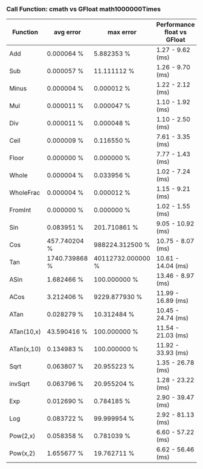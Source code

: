 ### Call Function: cmath vs GFloat math1000000Times 
|Function| avg error|max error| Performance float vs GFloat | float / GFloat | float fast| GFloat fast|
|--|--|--|--|--|--|--|
|Add|0.000064 %|5.882353 %|1.27 - 9.62  (ms) |0.13|$\checkmark$||
|Sub|0.000057 %|11.111112 %|1.26 - 9.70  (ms) |0.13|$\checkmark$||
|Minus|0.000004 %|0.000012 %|1.22 - 2.12  (ms) |0.57|$\checkmark$||
|Mul|0.000011 %|0.000047 %|1.10 - 1.92  (ms) |0.57|$\checkmark$||
|Div|0.000011 %|0.000048 %|1.10 - 2.50  (ms) |0.44|$\checkmark$||
|Ceil|0.000009 %|0.116550 %|7.61 - 3.35  (ms) |2.28||$\checkmark$|
|Floor|0.000000 %|0.000000 %|7.77 - 1.43  (ms) |5.43||$\checkmark$|
|Whole|0.000004 %|0.033956 %|1.02 - 7.24  (ms) |0.14|$\checkmark$||
|WholeFrac|0.000004 %|0.000012 %|1.15 - 9.21  (ms) |0.13|$\checkmark$||
|FromInt|0.000000 %|0.000000 %|1.02 - 1.55  (ms) |0.66|$\checkmark$||
|Sin|0.083951 %|201.710861 %|9.05 - 10.92  (ms) |0.83|$\checkmark$||
|Cos|457.740204 %|988224.312500 %|10.75 - 8.07  (ms) |1.33||$\checkmark$|
|Tan|1740.739868 %|40112732.000000 %|10.61 - 14.04  (ms) |0.76|$\checkmark$||
|ASin|1.682466 %|100.000000 %|13.46 - 8.97  (ms) |1.50||$\checkmark$|
|ACos|3.212406 %|9229.877930 %|11.99 - 16.89  (ms) |0.71|$\checkmark$||
|ATan|0.028279 %|10.312484 %|10.45 - 24.74  (ms) |0.42|$\checkmark$||
|ATan(10,x)|43.590416 %|100.000000 %|11.54 - 21.03  (ms) |0.55|$\checkmark$||
|ATan(x,10)|0.134983 %|100.000000 %|11.92 - 33.93  (ms) |0.35|$\checkmark$||
|Sqrt|0.063807 %|20.955223 %|1.35 - 26.78  (ms) |0.05|$\checkmark$||
|invSqrt|0.063796 %|20.955204 %|1.28 - 23.22  (ms) |0.06|$\checkmark$||
|Exp|0.012690 %|0.784185 %|2.90 - 39.47  (ms) |0.07|$\checkmark$||
|Log|0.083722 %|99.999954 %|2.92 - 81.13  (ms) |0.04|$\checkmark$||
|Pow(2,x)|0.058358 %|0.781039 %|6.60 - 57.22  (ms) |0.12|$\checkmark$||
|Pow(x,2)|1.655677 %|19.762711 %|6.62 - 56.46  (ms) |0.12|$\checkmark$||
